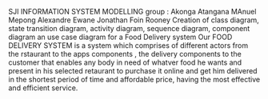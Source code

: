 SJI INFORMATION SYSTEM MODELLING group :
Akonga Atangana MAnuel
Mepong Alexandre
Ewane Jonathan
Foin Rooney
Creation of class diagram, state transition diagram, activity diagram, sequence diagram, component diagram an use case diagram for a Food Delivery system
Our FOOD DELIVERY SYSTEM is a system which comprises of different actors from the rstaurant to the apps components , the delivery components to the customer that enables any body in need of 
whatver food he wants and present in his selected retaurant to purchase it online and get him delivered in the shortest period of time and affordable price, having the most effective and efficient service.
